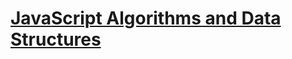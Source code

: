 # [JavaScript Algorithms and Data Structures](https://www.freecodecamp.org/learn/javascript-algorithms-and-data-structures/)

